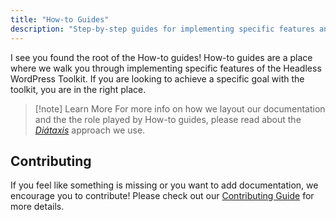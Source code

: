 ```yaml
---
title: "How-to Guides"
description: "Step-by-step guides for implementing specific features and achieving practical goals with the Headless WordPress Toolkit."
---
```


I see you found the root of the How-to guides! How-to guides are a place where we walk you through implementing specific features of the Headless WordPress Toolkit. If you are looking to achieve a specific goal with the toolkit, you are in the right place.

> [!note] Learn More
> For more info on how we layout our documentation and the the role played by How-to guides, please read about the [_Diátaxis_](https://diataxis.fr/how-to-guides/) approach we use.

## Contributing

If you feel like something is missing or you want to add documentation, we encourage you to contribute! Please check out our [Contributing Guide](https://github.com/wpengine/hwptoolkit/blob/main/CONTRIBUTING.md) for more details.
